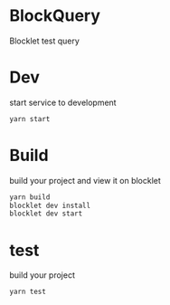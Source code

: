 # BlockQuery
Blocklet test query

# Dev
start service to development
```js
yarn start
```

# Build
build your project and view it on blocklet
```js
yarn build
blocklet dev install
blocklet dev start
```

# test
build your project
```js
yarn test
```
